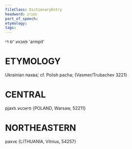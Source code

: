 ```yaml
---
fileClass: DictionaryEntry
headword: פּאַכווע
part_of_speech: 
etymology: 
tags: 
---
```

פּאַכווע
־ס
די
'armpit'

ETYMOLOGY
===========
Ukrainian пахва́; cf. Polish pacha; 
{Vasmer/Trubachev 3221}

CENTRAL
========

pjaxtɩ פּיאַכטע {POLAND, Warsaw, 52211}

NORTHEASTERN
==============

paxvɛ {LITHUANIA, Vilnius, 54257}